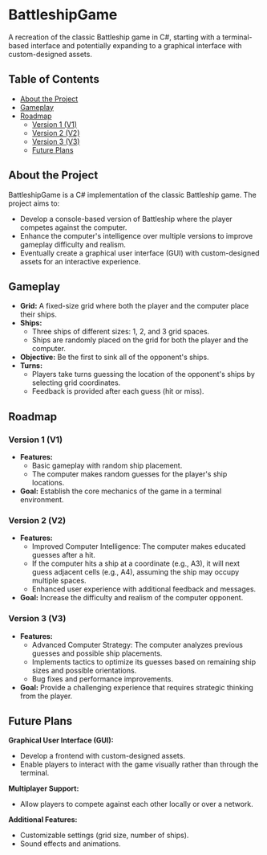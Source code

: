 # BattleshipGame
A recreation of the classic Battleship game in C#, starting with a terminal-based interface and potentially expanding to a graphical interface with custom-designed assets.

## Table of Contents

- [About the Project](#about-the-project)
- [Gameplay](#gameplay)
- [Roadmap](#roadmap)
  - [Version 1 (V1)](#version-1-v1)
  - [Version 2 (V2)](#version-2-v2)
  - [Version 3 (V3)](#version-3-v3)
  - [Future Plans](#future-plans)

## About the Project
BattleshipGame is a C# implementation of the classic Battleship game. The project aims to:

- Develop a console-based version of Battleship where the player competes against the computer.
- Enhance the computer's intelligence over multiple versions to improve gameplay difficulty and realism.
- Eventually create a graphical user interface (GUI) with custom-designed assets for an interactive experience.

## Gameplay
- **Grid:** A fixed-size grid where both the player and the computer place their ships.
- **Ships:**
  - Three ships of different sizes: 1, 2, and 3 grid spaces.
  - Ships are randomly placed on the grid for both the player and the computer.
- **Objective:** Be the first to sink all of the opponent's ships.
- **Turns:**
  - Players take turns guessing the location of the opponent's ships by selecting grid coordinates.
  - Feedback is provided after each guess (hit or miss).

## Roadmap
### Version 1 (V1)
- **Features:**
  - Basic gameplay with random ship placement.
  - The computer makes random guesses for the player's ship locations.
- **Goal:** Establish the core mechanics of the game in a terminal environment.
### Version 2 (V2)
- **Features:**
  - Improved Computer Intelligence: The computer makes educated guesses after a hit.
  - If the computer hits a ship at a coordinate (e.g., A3), it will next guess adjacent cells (e.g., A4), assuming the ship may occupy multiple spaces.
  - Enhanced user experience with additional feedback and messages.
- **Goal:** Increase the difficulty and realism of the computer opponent.
### Version 3 (V3)
- **Features:**
  - Advanced Computer Strategy: The computer analyzes previous guesses and possible ship placements.
  - Implements tactics to optimize its guesses based on remaining ship sizes and possible orientations.
  - Bug fixes and performance improvements.
- **Goal:** Provide a challenging experience that requires strategic thinking from the player.

## Future Plans
**Graphical User Interface (GUI):**
- Develop a frontend with custom-designed assets.
- Enable players to interact with the game visually rather than through the terminal.

**Multiplayer Support:**
- Allow players to compete against each other locally or over a network.

**Additional Features:**
- Customizable settings (grid size, number of ships).
- Sound effects and animations.
